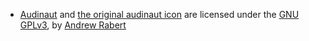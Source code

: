 - [Audinaut](https://github.com/nvllsvm/Audinaut) and [the original audinaut icon](https://github.com/nvllsvm/Audinaut/blob/master/audinaut.svg) are licensed under the [GNU GPLv3](https://github.com/nvllsvm/Audinaut/blob/master/LICENSE), by [Andrew Rabert](https://github.com/nvllsvm)
